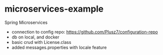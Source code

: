 # microservices-example
Spring Microservices

- connection to config repo: https://github.com/Plusz7/configuration-repo 
- db on local, and docker
- basic crud with License.class
- added messages.properties with locale feature
